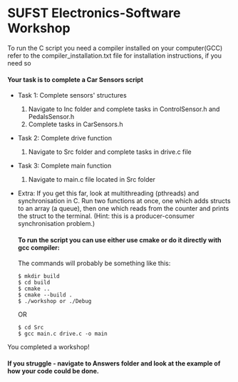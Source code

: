# SUFST Electronics-Software Workshop

<p>To run the C script you need a compiler installed on your computer(GCC) refer to the compiler_installation.txt file for installation instructions, if you need so</p>

<h4>Your task is to complete a Car Sensors script</h4>

- Task 1: Complete sensors' structures
  1) Navigate to Inc folder and complete tasks in ControlSensor.h and PedalsSensor.h
  2) Complete tasks in CarSensors.h
- Task 2: Complete drive function
  1) Navigate to Src folder and complete tasks in drive.c file
- Task 3: Complete main function
  1) Navigate to main.c file located in Src folder
- Extra: If you get this far, look at multithreading (pthreads) and synchronisation in C. Run two functions at once, one which adds structs to an array (a queue), then one which reads from the counter and prints the struct to the terminal. (Hint: this is a producer-consumer synchronisation problem.)



  <h4>To run the script you can use either use cmake or do it directly with gcc compiler:</h4>

  The commands will probably be something like this:

    ```pwd
  $ mkdir build
  $ cd build
  $ cmake ..
  $ cmake --build .
  $ ./workshop or ./Debug
  ```

    OR
    
  ```pwd
  $ cd Src
  $ gcc main.c drive.c -o main
  ```
You completed a workshop!

<h4>If you struggle - navigate to Answers folder and look at the example of how your code could be done.</h4>

